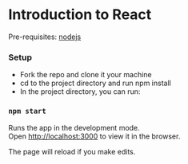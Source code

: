 # Introduction to React

Pre-requisites: [nodejs](https://nodejs.org/en/)

### Setup

- Fork the repo and clone it your machine
- cd to the project directory and run npm install
- In the project directory, you can run:

### `npm start`

Runs the app in the development mode.\
Open [http://localhost:3000](http://localhost:3000) to view it in the browser.

The page will reload if you make edits.

